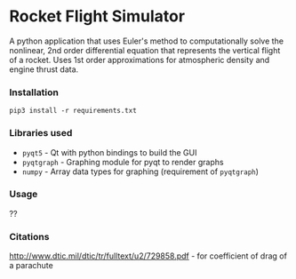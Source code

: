 # Rocket Flight Simulator

A python application that uses Euler's method to computationally solve the nonlinear, 2nd order differential equation that represents the vertical flight of a rocket. Uses 1st order approximations for atmospheric density and engine thrust data.

### Installation
`pip3 install -r requirements.txt`

### Libraries used
* `pyqt5` - Qt with python bindings to build the GUI
* `pyqtgraph` - Graphing module for pyqt to render graphs
* `numpy` - Array data types for graphing (requirement of `pyqtgraph`)



### Usage
??


### Citations
http://www.dtic.mil/dtic/tr/fulltext/u2/729858.pdf - for coefficient of drag of a parachute
